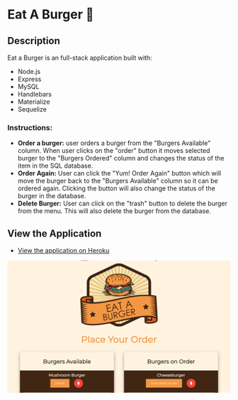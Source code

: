# Eat A Burger :hamburger:	

## Description

Eat a Burger is an full-stack application built with:
* Node.js
* Express
* MySQL
* Handlebars
* Materialize
* Sequelize

### Instructions:
* **Order a burger:** user orders a burger from the "Burgers Available" column. When user clicks on the "order" button it moves selected burger to the "Burgers Ordered" column and changes the status of the item in the SQL database.
* **Order Again:** User can click the "Yum! Order Again" button which will move the burger back to the "Burgers Available" column so it can be ordered again. Clicking the button will also change the status of the burger in the database.
* **Delete Burger:** User can click on the "trash" button to delete the burger from the menu. This will also delete the burger from the database.

## View the Application

* [View the application on Heroku](https://desolate-sands-99860.herokuapp.com/)

<img src="/public/images/EatABurger.PNG" alt="screenshot burger app" width="600px">

